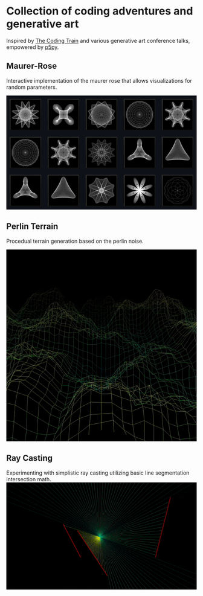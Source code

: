 # Collection of coding adventures and generative art

Inspired by [The Coding Train](https://www.youtube.com/c/TheCodingTrain) and various generative art conference talks, empowered by [p5py](https://github.com/p5py/p5).

## Maurer-Rose
Interactive implementation of the maurer rose that allows visualizations for random parameters.  

![gallery image](media/maurer_rose/maurer_gallery.png)
## Perlin Terrain
Procedual terrain generation based on the perlin noise.  

![perlin_terrain_gif](media/perlin_terrain/perlin_terrain.gif)
## Ray Casting
Experimenting with simplistic ray casting utilizing basic line segmentation intersection math.
![ray_cast_gif](media/ray_cast/ray_cast.gif)
